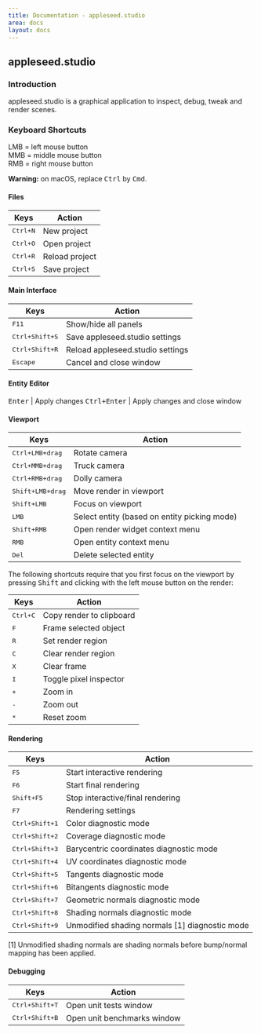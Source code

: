 ```yaml
---
title: Documentation - appleseed.studio
area: docs
layout: docs
---
```


## appleseed.studio


### Introduction

appleseed.studio is a graphical application to inspect, debug, tweak and render scenes.


### Keyboard Shortcuts

LMB = left mouse button  
MMB = middle mouse button  
RMB = right mouse button

**Warning:** on macOS, replace <kbd>Ctrl</kbd> by <kbd>Cmd</kbd>.


#### Files

Keys | Action
---- | ------
<kbd>Ctrl+N</kbd> | New project
<kbd>Ctrl+O</kbd> | Open project
<kbd>Ctrl+R</kbd> | Reload project
<kbd>Ctrl+S</kbd> | Save project

#### Main Interface

Keys | Action
---- | ------
<kbd>F11</kbd> | Show/hide all panels
<kbd>Ctrl+Shift+S</kbd> | Save appleseed.studio settings
<kbd>Ctrl+Shift+R</kbd> | Reload appleseed.studio settings
<kbd>Escape</kbd> | Cancel and close window

#### Entity Editor

<kbd>Enter</kbd> | Apply changes
<kbd>Ctrl+Enter</kbd> | Apply changes and close window

#### Viewport

Keys | Action
---- | ------
<kbd>Ctrl+LMB+drag</kbd> | Rotate camera
<kbd>Ctrl+MMB+drag</kbd> | Truck camera
<kbd>Ctrl+RMB+drag</kbd> | Dolly camera
<kbd>Shift+LMB+drag</kbd> | Move render in viewport
<kbd>Shift+LMB</kbd> | Focus on viewport
<kbd>LMB</kbd> | Select entity (based on entity picking mode)
<kbd>Shift+RMB</kbd> | Open render widget context menu
<kbd>RMB</kbd> | Open entity context menu
<kbd>Del</kbd> | Delete selected entity

  
The following shortcuts require that you first focus on the viewport by pressing <kbd>Shift</kbd> and clicking with the left mouse button on the render:

Keys | Action
---- | ------
<kbd>Ctrl+C</kbd> | Copy render to clipboard
<kbd>F</kbd> | Frame selected object
<kbd>R</kbd> | Set render region
<kbd>C</kbd> | Clear render region
<kbd>X</kbd> | Clear frame
<kbd>I</kbd> | Toggle pixel inspector
<kbd>+</kbd> | Zoom in
<kbd>-</kbd> | Zoom out
<kbd>*</kbd> | Reset zoom

#### Rendering

Keys | Action
---- | ------
<kbd>F5</kbd> | Start interactive rendering
<kbd>F6</kbd> | Start final rendering
<kbd>Shift+F5</kbd> | Stop interactive/final rendering
<kbd>F7</kbd> | Rendering settings
<kbd>Ctrl+Shift+1</kbd> | Color diagnostic mode
<kbd>Ctrl+Shift+2</kbd> | Coverage diagnostic mode
<kbd>Ctrl+Shift+3</kbd> | Barycentric coordinates diagnostic mode
<kbd>Ctrl+Shift+4</kbd> | UV coordinates diagnostic mode
<kbd>Ctrl+Shift+5</kbd> | Tangents diagnostic mode
<kbd>Ctrl+Shift+6</kbd> | Bitangents diagnostic mode
<kbd>Ctrl+Shift+7</kbd> | Geometric normals diagnostic mode
<kbd>Ctrl+Shift+8</kbd> | Shading normals diagnostic mode
<kbd>Ctrl+Shift+9</kbd> | Unmodified shading normals [1] diagnostic mode

[1] Unmodified shading normals are shading normals before bump/normal mapping has been applied.

#### Debugging

Keys | Action
---- | ------
<kbd>Ctrl+Shift+T</kbd> | Open unit tests window
<kbd>Ctrl+Shift+B</kbd> | Open unit benchmarks window
